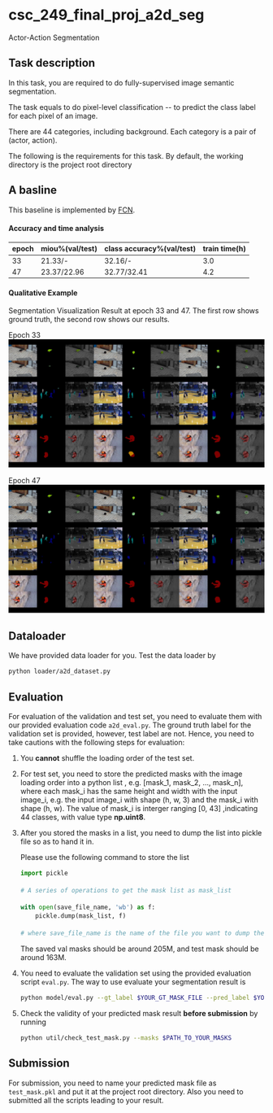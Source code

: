 # csc_249_final_proj_a2d_seg 

Actor-Action Segmentation

## Task description 
In this task, you are required to do fully-supervised image semantic segmentation.

The task equals to do pixel-level classification -- to predict the class label for each pixel of an image.

There are 44 categories, including background. Each category is a pair of (actor, action).

The following is the requirements for this task. By default, the working directory is the project root directory

## A basline 
This baseline is implemented by [FCN](https://www.cv-foundation.org/openaccess/content_cvpr_2015/papers/Long_Fully_Convolutional_Networks_2015_CVPR_paper.pdf).
#### Accuracy and time analysis 
| epoch | miou%(val/test) | class accuracy%(val/test) | train time(h) |
|-------|-----------------|---------------------------|---------------|
| 33    | 21.33/-         | 32.16/-                   |3.0            |
| 47    | 23.37/22.96     | 32.77/32.41               |4.2            |

#### Qualitative Example
Segmentation Visualization Result at epoch 33 and 47. The first row shows ground truth, the second row shows our results.

Epoch 33
![Epoch18](img/iter000000020000.jpg "Segmentation Visualization Result at Epoch 18. First row is gt, second row is result")

Epoch 47
![Epoch18](img/iter000000064000.jpg "Segmentation Visualization Result at Epoch 60. First row is gt, second row is result")

## Dataloader 

We have provided data loader for you. Test the data loader by

```bash
python loader/a2d_dataset.py
```



## Evaluation
For evaluation of the validation and test set, you need to evaluate them with our provided evaluation code `a2d_eval.py`.
The ground truth label for the validation set is provided, however, test label are not. Hence, 
you need to take cautions with the following steps for evaluation:

1. You **cannot** shuffle the loading order of the test set.

2. For test set, you need to store the predicted masks with the image loading order into a python list
   , e.g. [mask_1, mask_2, ..., mask_n], where each mask_i has the same height and width with the input image_i, e.g. the input image_i with shape (h, w, 3) and the mask_i with shape (h, w). The value of mask_i is interger ranging [0, 43] ,indicating 44 classes, with value type **np.uint8**.

3. After you stored the masks in a list, you need to dump the list into pickle file so as to hand it in.

    Please use the following command to store the list  
    ```python
    import pickle
    
    # A series of operations to get the mask list as mask_list
    
    with open(save_file_name, 'wb') as f:
        pickle.dump(mask_list, f)
        
    # where save_file_name is the name of the file you want to dump the list to. Usually, you will name the save_file_name with extention .pkl
    
    ```
    The saved val masks should be around 205M, and test mask should be around 163M.

4. You need to evaluate the validation set using the provided evaluation script `eval.py`. The way to use evaluate your segmentation result is 

    ```bash
    python model/eval.py --gt_label $YOUR_GT_MASK_FILE --pred_label $YOUR_PRED_MASK_FILE
    ```

6. Check the validity of your predicted mask result **before submission** by running

    ```bash
    python util/check_test_mask.py --masks $PATH_TO_YOUR_MASKS
    ```

  

## Submission 
For submission, you need to name your predicted mask file as `test_mask.pkl` and put it at the project root directory. 
Also you need to submitted all the scripts leading to your result.
